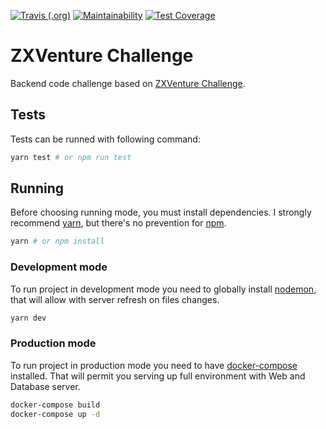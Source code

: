 [![Travis (.org)](https://img.shields.io/travis/vinyguedess/zxventure_challenge.svg?label=TravisCI)](https://travis-ci.org/vinyguedess/zxventure_challenge)
[![Maintainability](https://api.codeclimate.com/v1/badges/2c675a56fdc008ba8370/maintainability)](https://codeclimate.com/github/vinyguedess/zxventure_challenge/maintainability)
[![Test Coverage](https://api.codeclimate.com/v1/badges/2c675a56fdc008ba8370/test_coverage)](https://codeclimate.com/github/vinyguedess/zxventure_challenge/test_coverage)

# ZXVenture Challenge

Backend code challenge based on [ZXVenture Challenge](https://github.com/ZXVentures/code-challenge/blob/master/backend.md).

## Tests

Tests can be runned with following command:

```bash
yarn test # or npm run test
```

## Running

Before choosing running mode, you must install dependencies. I strongly recommend [yarn](https://yarnpkg.com/en/), but
there's no prevention for [npm](https://npmjs.com).

```bash
yarn # or npm install
```

### Development mode

To run project in development mode you need to globally install [nodemon](https://nodemon.io/), that will allow with server refresh on files changes.

```bash
yarn dev
```

### Production mode

To run project in production mode you need to have [docker-compose](https://docs.docker.com/compose/install/) installed. That will permit you serving up full environment with Web and Database server.

```bash
docker-compose build
docker-compose up -d
```
